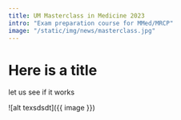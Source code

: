 ```yaml
---
title: UM Masterclass in Medicine 2023
intro: "Exam preparation course for MMed/MRCP"
image: "/static/img/news/masterclass.jpg"
---
```


# Here is a title

let us see if it works

![alt texsdsdt]({{ image }})